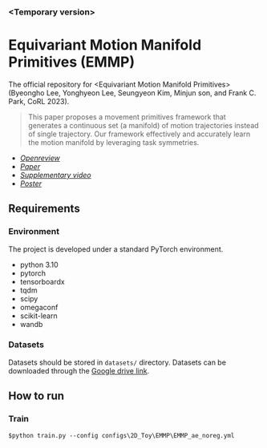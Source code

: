 ### \<Temporary version\>

# Equivariant Motion Manifold Primitives (EMMP)
The official repository for \<Equivariant Motion Manifold Primitives\> (Byeongho Lee, Yonghyeon Lee, Seungyeon Kim, Minjun son, and Frank C. Park, CoRL 2023).

> This paper proposes a movement primitives framework that generates a continuous set (a manifold) of motion trajectories instead of single trajectory.
Our framework effectively and accurately learn the motion manifold by leveraging task symmetries.

- *[Openreview](https://openreview.net/forum?id=psyvs5wdAV)* 
- *[Paper](https://openreview.net/pdf?id=psyvs5wdAV)* 
- *[Supplementary video](https://www.youtube.com/watch?v=kH41sLRhwMQ)*
- *[Poster](https://drive.google.com/file/d/15SQA2kgzfmX0FUxf4fI7EXxQwI2OBQkN/view?usp=drive_link)*


## Requirements
### Environment
The project is developed under a standard PyTorch environment.
- python 3.10
- pytorch
- tensorboardx
- tqdm
- scipy
- omegaconf
- scikit-learn
- wandb


### Datasets
Datasets should be stored in `datasets/` directory. Datasets can be downloaded through the [Google drive link](https://drive.google.com/file/d/1oHH_yqBvNfafdcdVcDIafaGolj_tLhno/view?usp=drive_link).

## How to run
### Train
```$python train.py --config configs\2D_Toy\EMMP\EMMP_ae_noreg.yml```


<!-- 
## Requirements
### Environment
The project is developed under a standard PyTorch environment.
- python 3.9
- pybullet 3.2.3
- pytorch
- tensorboardx
- tqdm
- h5py
- Open3D
- scipy
- scikit-learn 
- opencv-python
- imageio
- matplotlib
- scikit-image
- dominate
- numba

### Datasets
Datasets should be stored in `datasets/` directory. Datasets can be downloaded through the [Google drive link](https://drive.google.com/drive/folders/15Gr1TgaUfAB0YBoeSA_T1yXsnTmVfklH?usp=sharing). After set up, the `datasets/` directory should be as follows.
```
datasets
├── pushing_object_num_1
|   ├── training
|   ├── validation
|   └── test
├── pushing_object_num_2
|   ├── training
|   ├── validation
|   └── test
├── pushing_object_num_3
|   ├── training
|   ├── validation
|   └── test
└── pushing_object_num_4
    ├── training
    ├── validation
    └── test
```

- If you want to generate your own custom dataset, run the following script:
```shell
python data_generation.py --enable_gui                # PyBullet UI on/off
                          --folder_name test          # folder name of the generated dataset
                          --object_types box cylinder # used object types for data generation
                          --num_objects 4             # can be 1~4; currently the max number of object is 4
                          --push_num 20               # max number of pushing per sequence
                          --training_num 150          # the number of training set; total number of training set is (training_num * push_num)
                          --validation_num 15         # the number of validation set; total number of validation set is (validation_num * push_num)
                          --test_num 15               # the number of test set; total number of test set is (test_num * push_num)
```

### Pretrained model
Pre-trained models should be stored in `pretrained/`. The pre-trained models are already provided in this repository. After set up, the `pretrained/` directory should be follows.
```
pretrained
├── segmentation_config
│   └── pretrained
│       ├── segmentation_config.yml
│       └── model_best.pkl
├── sqpdnet_2d_motion_only_config
│   └── pretrained
│       ├── sqpdnet_2d_motion_only_config.yml
│       └── model_best.pkl
└── recognition_config
    └── pretrained
        ├── recognition_config.yml
        └── model_best.pkl
```

## Running
### Training
The training script is `train.py`. 
- `--config` specifies a path to a configuration yml file.
- `--logdir` specifies a directory where the results will be saved.
- `--run` specifies a name for an experiment.
- `--device` specifies an GPU number to use.

Training code for recognition network and segmentation network is as follows:
```
python train.py --config configs/sqpdnet/{X}_config.yml
```
- `X` is either `segmentation` or `recognition`. 
- If you want to see the results of the intermediate training process in tensorboard, run this code:
  ```
  tensorboard --logdir train_results/{X}_config --host {ip address}
  ```

Training code for motion prediction network is as follows:
```
python train.py --config configs/sqpdnet/sqpdnet_{X}_motion_only_config.yml
```
- `X` is either `2d` or `3d`. 
- If you want to see the results of the intermediate training process in tensorboard, run this code:
  ```
  tensorboard --logdir train_results/sqpdnet_{X}_motion_only_config --host {ip address}
  ```
- If you want to see the overall pushing dynamics dataset in tensorboard, run this code:
  ```
  python dataset_visualizer.py --config configs/data_visualization/data_visualization.yml
  tensorboard --logdir train_results/data_visualization --host {ip address}
  ```

### Control in Simulation Environment
The control scripts in Pybullet simulator are as follows:
```
python control.py --config configs/control_sim/control_sim_{X}_config.yml
```
- `X` is either `moving`, `singulation`, `grasping_clutter`, `grasping_large`, or `moving_interactive`.
  - `moving` is a task to move objects to their desired poses.
  - `singulation` is a task to separate objects by more than a certain distance $\tau$.
  - `grasping_clutter` is a task to make a target object graspable in cluttered environment by pushing manipulation.
  - `grasping_large` is a task to make a large and flat target object graspable by pushing manipulation.
  - `moving_interactive` is a task to move an object to its desired pose, but the robot should not push the target object.

### Control in Real-world Robot Environment
The control scripts in real-world environment are as follows:
```
python control.py --config configs/control_real/control_real_{X}_config.yml --ip {Y} --port {Z}
```
- The real-world control code is based on python socket communication library between sever computer (python 3) and robot computer (python 2).
- A simple python guideline for communicating with server from robot computer is as follows.
  ```python
  from function.communicator_client import Talker
  
  # Connect to server
  client = Talker({Y}, {Z})
  client.conn_server()

  # Send vision data
  client.send_vision(point_cloud)           # send point cloud (n x 3)

  # Receive data from server
  data = client.recv_grasp(dict_type=True)  # receive pushing or grasping action
  ```
- `Y` is ip address of the server computer and `Z` is a port number.
- `X` is either `moving`, `singulation`, `grasping_clutter`, `grasping_large`, or `moving_interactive`. 
  - The task descriptions are the same with above.

### (Optional) Training Baselines
Training code for pushing dynamics model baselines is as follows:
```
python train.py --config configs/baseline/{X}_config.yml
```
- `X` is either `2dflow`, `se3-nets`, `se3_pose_nets`, `3dflow`, or `dsr_net_single`. 

## Citation
If you found this repository useful in your research, please consider citing:
```
@inproceedings{kimse,
  title={SE (2)-Equivariant Pushing Dynamics Models for Tabletop Object Manipulations},
  author={Kim, Seungyeon and Lim, Byeongdo and Lee, Yonghyeon and Park, Frank C},
  booktitle={6th Annual Conference on Robot Learning}
}
```

## Acknowledgement
We thank the authors for releasing the code.
- The pushing data generation code is modified from [dsr](https://github.com/columbia-ai-robotics/dsr).
- The baseline models are from [se3posenets-pytorch](https://github.com/abyravan/se3posenets-pytorch) for 2DFlow, SE3-Net, and SE3Pose-Net and from [dsr](https://github.com/columbia-ai-robotics/dsr) for 3DFlow and DSR-Net.
- The segmentation and recognition code is modified from [DSQNet-public](https://github.com/seungyeon-k/DSQNet-public). -->